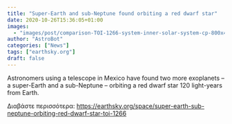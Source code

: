 ```yaml
---
title: "Super-Earth and sub-Neptune found orbiting a red dwarf star"
date: 2020-10-26T15:36:05+01:00
images:
  - "images/post/comparison-TOI-1266-system-inner-solar-system-cp-800x450.jpeg"
author: "AstroBot"
categories: ["News"]
tags: ["earthsky.org"]
draft: false
---
```


Astronomers using a telescope in Mexico have found two more exoplanets – a super-Earth and a sub-Neptune – orbiting a red dwarf star 120 light-years from Earth.

Διαβάστε περισσότερα: https://earthsky.org/space/super-earth-sub-neptune-orbiting-red-dwarf-star-toi-1266
